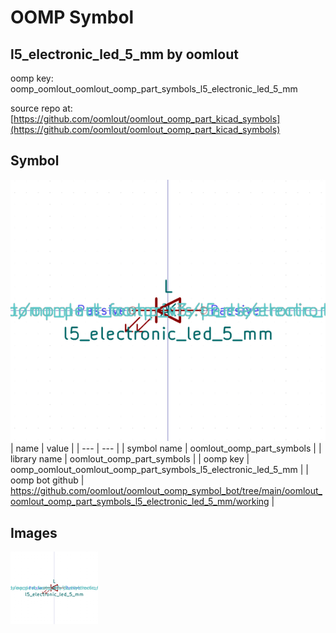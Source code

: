 # OOMP Symbol  
## l5_electronic_led_5_mm  by oomlout  
  
oomp key: oomp_oomlout_oomlout_oomp_part_symbols_l5_electronic_led_5_mm  
  
source repo at: [https://github.com/oomlout/oomlout_oomp_part_kicad_symbols](https://github.com/oomlout/oomlout_oomp_part_kicad_symbols)  
## Symbol  
  
[![working.png](working_600.png)](working.png)  
| name | value | 
| --- | --- | 
| symbol name | oomlout_oomp_part_symbols | 
| library name | oomlout_oomp_part_symbols | 
| oomp key | oomp_oomlout_oomlout_oomp_part_symbols_l5_electronic_led_5_mm | 
| oomp bot github | https://github.com/oomlout/oomlout_oomp_symbol_bot/tree/main/oomlout_oomlout_oomp_part_symbols_l5_electronic_led_5_mm/working | 
## Images  
  
[![working.png](working_140.png)](working.png)  
